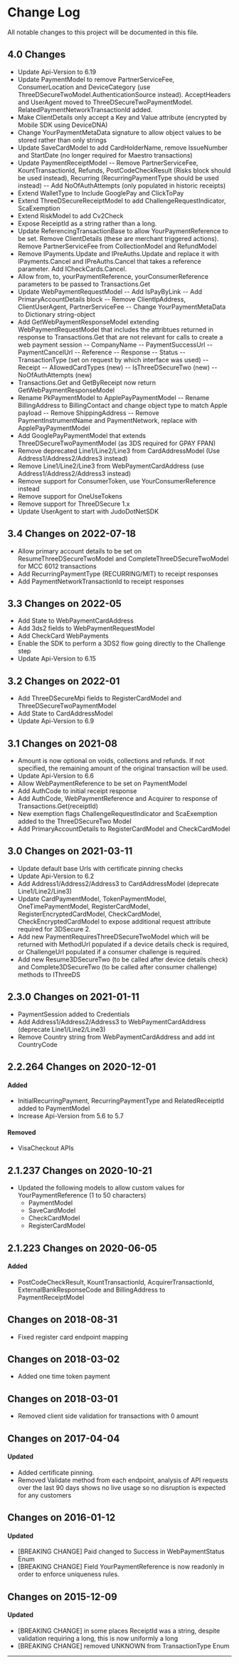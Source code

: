 # Change Log
All notable changes to this project will be documented in this file.

## 4.0 Changes
- Update Api-Version to 6.19
- Update PaymentModel to remove PartnerServiceFee, ConsumerLocation and DeviceCategory (use
	ThreeDSecureTwoModel.AuthenticationSource instead).   AcceptHeaders and UserAgent moved
	to ThreeDSecureTwoPaymentModel.   RelatedPaymentNetworkTransactionId added.
- Make ClientDetails only accept a Key and Value attribute (encrypted by Mobile SDK using DeviceDNA)
- Change YourPaymentMetaData signature to allow object values to be stored rather than only strings
- Update SaveCardModel to add CardHolderName, remove IssueNumber and StartDate (no longer required for Maestro transactions)
- Update PaymentReceiptModel
-- Remove PartnerServiceFee, KountTransactionId, Refunds, PostCodeCheckResult (Risks block should be used instead),
	Recurring (RecurringPaymentType should be used instead)
-- Add NoOfAuthAttempts (only populated in historic receipts)
- Extend WalletType to Include GooglePay and ClickToPay
- Extend ThreeDSecureReceiptModel to add ChallengeRequestIndicator, ScaExemption
- Extend RiskModel to add Cv2Check
- Expose ReceiptId as a string rather than a long.
- Update ReferencingTransactionBase to allow YourPaymentReference to be set.  Remove ClientDetails (these are merchant
	triggered actions).   Remove PartnerServiceFee from CollectionModel and RefundModel
- Remove IPayments.Update and IPreAuths.Update and replace it with IPayments.Cancel and IPreAuths.Cancel that takes
	a reference parameter.   Add ICheckCards.Cancel.
- Allow from, to, yourPaymentReference, yourConsumerReference parameters to be passed to Transactions.Get
- Update WebPaymentRequestModel
-- Add IsPayByLink
-- Add PrimaryAccountDetails block
-- Remove ClientIpAddress, ClientUserAgent, PartnerServiceFee
-- Change YourPaymentMetaData to Dictionary string-object
- Add GetWebPaymentResponseModel extending WebPaymentRequestModel that includes the attribtues returned in response to Transactions.Get that are not relevant for calls to create a web payment session
-- CompanyName
-- PaymentSuccessUrl
-- PaymentCancelUrl
-- Reference
-- Response
-- Status
-- TransactionType (set on request by which interface was used)
-- Receipt
-- AllowedCardTypes (new)
-- IsThreeDSecureTwo (new)
-- NoOfAuthAttempts (new)
- Transactions.Get and GetByReceipt now return GetWebPaymentResponseModel
- Rename PkPaymentModel to ApplePayPaymentModel
-- Rename BillingAddress to BillingContact and change object type to match Apple payload
-- Remove ShippingAddress
-- Remove PaymentInstrumentName and PaymentNetwork, replace with ApplePayPaymentModel
- Add GooglePayPaymentModel that extends ThreeDSecureTwoPaymentModel (as 3DS required for GPAY FPAN)
- Remove deprecated Line1/Line2/Line3 from CardAddressModel (Use Address1/Address2/Addres3 instead)
- Remove Line1/Line2/Line3 from WebPaymentCardAddress (use Address1/Address2/Address3 instead)
- Remove support for ConsumerToken, use YourConsumerReference instead
- Remove support for OneUseTokens
- Remove support for ThreeDSecure 1.x
- Update UserAgent to start with JudoDotNetSDK


## 3.4 Changes on 2022-07-18
- Allow primary account details to be set on ResumeThreeDSecureTwoModel and CompleteThreeDSecureTwoModel for MCC 6012 transactions
- Add RecurringPaymentType (RECURRING/MIT) to receipt responses
- Add PaymentNetworkTransactionId to receipt responses

## 3.3 Changes on 2022-05
- Add State to WebPaymentCardAddress
- Add 3ds2 fields to WebPaymentRequestModel
- Add CheckCard WebPayments
- Enable the SDK to perform a 3DS2 flow going directly to the Challenge step 
- Update Api-Version to 6.15

## 3.2 Changes on 2022-01
- Add ThreeDSecureMpi fields to RegisterCardModel and ThreeDSecureTwoPaymentModel
- Add State to CardAddressModel
- Update Api-Version to 6.9

## 3.1 Changes on 2021-08
- Amount is now optional on voids, collections and refunds.   If not specified, the remaining amount of the original transaction will be used.
- Update Api-Version to 6.6
- Allow WebPaymentReference to be set on PaymentModel
- Add AuthCode to initial receipt response
- Add AuthCode, WebPaymentReference and Acquirer to response of Transactions.Get(receiptId)
- New exemption flags ChallengeRequestIndicator and ScaExemption added to the ThreeDSecureTwo Model
- Add PrimaryAccountDetails to RegisterCardModel and CheckCardModel

## 3.0 Changes on 2021-03-11
- Update default base Urls with certificate pinning checks
- Update Api-Version to 6.2
- Add Address1/Address2/Address3 to CardAddressModel (deprecate Line1/Line2/Line3)
- Update CardPaymentModel, TokenPaymentModel, OneTimePaymentModel, RegisterCardModel, RegisterEncryptedCardModel, CheckCardModel, CheckEncryptedCardModel to expose additional request attribute required for 3DSecure 2.
- Add new PaymentRequiresThreeDSecureTwoModel which will be returned with MethodUrl populated if a device details check is required, or ChallengeUrl populated if a consumer challenge is required.
- Add new Resume3DSecureTwo (to be called after device details check) and Complete3DSecureTwo (to be called after consumer challenge) methods to IThreeDS

## 2.3.0 Changes on 2021-01-11
- PaymentSession added to Credentials
- Add Address1/Address2/Address3 to WebPaymentCardAddress (deprecate Line1/Line2/Line3)
- Remove Country string from WebPaymentCardAddress and add int CountryCode

## 2.2.264 Changes on 2020-12-01
#### Added
- InitialRecurringPayment, RecurringPaymentType and RelatedReceiptId added to PaymentModel
- Increase Api-Version from 5.6 to 5.7
#### Removed
- VisaCheckout APIs

## 2.1.237 Changes on 2020-10-21
- Updated the following models to allow custom values for YourPaymentReference (1 to 50 characters)
	- PaymentModel
	- SaveCardModel
	- CheckCardModel
	- RegisterCardModel

## 2.1.223 Changes on 2020-06-05
#### Added
- PostCodeCheckResult, KountTransactionId, AcquirerTransactionId, ExternalBankResponseCode and BillingAddress to PaymentReceiptModel

## Changes on 2018-08-31
- Fixed register card endpoint mapping

## Changes on 2018-03-02
- Added one time token payment

## Changes on 2018-03-01
- Removed client side validation for transactions with 0 amount

## Changes on 2017-04-04

#### Updated
- Added certificate pinning.
- Removed Validate method from each endpoint, analysis of API requests over the last 90 days shows no live usage so no disruption is expected for any customers

## Changes on 2016-01-12

#### Updated
- [BREAKING CHANGE] Paid changed to Success in WebPaymentStatus Enum
- [BREAKING CHANGE] Field YourPaymentReference is now readonly in order to enforce uniqueness rules.

## Changes on 2015-12-09

#### Updated
- [BREAKING CHANGE] in some places ReceiptId was a string, despite validation requiring a long, this is now uniformly a long
- [BREAKING CHANGE] removed UNKNOWN from TransactionType Enum

---
